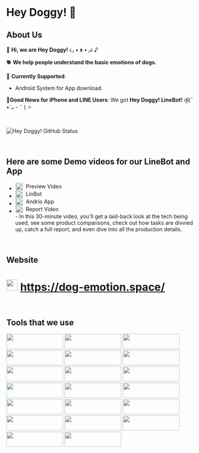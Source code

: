 # Hey Doggy! 🐾
## About Us

🐶 **Hi, we are Hey Doggy!** ૮₍ • ᴥ • ₎ა ♪

🐕 **We help people understand the basic emotions of dogs.**

🦴 **Currently Supported**:
   - Android System for App download.

🐩**Good News for iPhone and LINE Users**:
We got **Hey Doggy! LineBot!** ദ്ദി(˵ •̀ ᴗ - ˵ ) ✧

</br>

![Hey Doggy! GitHub Status](https://github-readme-stats.vercel.app/api?username=YourGitHubUsername&show_icons=true&theme=tokyonight&custom_title=Hey%20Doggy!%20GitHub%20Status)



</br>


## Here are some Demo videos for our LineBot and App
- <a href="https://www.youtube.com/watch?v=1w2M-5WNSK8" target="_blank" style="display: flex; align-items: center; text-decoration: none;">
    <img src="https://upload.wikimedia.org/wikipedia/commons/thumb/4/42/YouTube_icon_%282013-2017%29.png/480px-YouTube_icon_%282013-2017%29.png" alt="YouTube Logo" width="20" height="20" style="margin-right: 8px;">
    Preview Video 
  </a>

- <a href="https://www.youtube.com/watch?v=T5kKySmiGqU" target="_blank" style="display: flex; align-items: center; text-decoration: none;">
    <img src="https://upload.wikimedia.org/wikipedia/commons/thumb/4/42/YouTube_icon_%282013-2017%29.png/480px-YouTube_icon_%282013-2017%29.png" alt="YouTube Logo" width="20" height="20" style="margin-right: 8px;">
    LinBot
  </a>

- <a href="https://www.youtube.com/watch?v=FmdBq1JazY8" target="_blank" style="display: flex; align-items: center; text-decoration: none;">
    <img src="https://upload.wikimedia.org/wikipedia/commons/thumb/4/42/YouTube_icon_%282013-2017%29.png/480px-YouTube_icon_%282013-2017%29.png" alt="YouTube Logo" width="20" height="20" style="margin-right: 8px;">
    Andrio App
  </a>
- <a href="https://youtu.be/BzRAyhTb7mE" target="_blank" style="display: flex; align-items: center; text-decoration: none;">
    <img src="https://upload.wikimedia.org/wikipedia/commons/thumb/4/42/YouTube_icon_%282013-2017%29.png/480px-YouTube_icon_%282013-2017%29.png" alt="YouTube Logo" width="20" height="20" style="margin-right: 8px;">
    Report Video 
  </a>
   - In this 30-minute video, you'll get a laid-back look at the tech being used, see some product comparisons, check out how tasks are divvied up, catch a full report, and even dive into all the production details.


</br>

## Website
<h1>
  <span>
    <img src="https://img.shields.io/badge/-%E2%9E%A1-blue?style=flat-square" width="30" height="30"/>
    <a href="https://dog-emotion.space/">https://dog-emotion.space/</a>
  </span>




</br>
</br>


## Tools that we use

<span>
<img src="https://img.shields.io/badge/-Python-3776AB?style=flat-square&logo=python&logoColor=white" width="150" height="40"/>
<img src="https://img.shields.io/badge/-PostgreSQL-336791?style=flat-square&logo=postgresql&logoColor=white" width="150" height="40"/>
<img src="https://img.shields.io/badge/-CloudSQL-4285F4?style=flat-square&logo=google-cloud&logoColor=white" width="150" height="40"/>
<img src="https://img.shields.io/badge/-Docker-2496ED?style=flat-square&logo=docker&logoColor=white" width="150" height="40"/>
<img src="https://img.shields.io/badge/-Google%20Cloud-4285F4?style=flat-square&logo=google-cloud&logoColor=white" width="150" height="40"/>
<img src="https://img.shields.io/badge/-GitHub-181717?style=flat-square&logo=github&logoColor=white" width="150" height="40"/>
<img src="https://img.shields.io/badge/-Postman-FF6C37?style=flat-square&logo=postman&logoColor=white" width="150" height="40"/>
<img src="https://img.shields.io/badge/-n8n-04CCFF?style=flat-square&logo=n8n&logoColor=white" width="150" height="40"/>
<img src="https://img.shields.io/badge/-YOLO-00FFFF?style=flat-square&logo=opencv&logoColor=white" width="150" height="40"/>
<img src="https://img.shields.io/badge/-TensorFlow-FF6F00?style=flat-square&logo=tensorflow&logoColor=white" width="150" height="40"/>
<img src="https://img.shields.io/badge/-PyTorch-EE4C2C?style=flat-square&logo=pytorch&logoColor=white" width="150" height="40"/>
<img src="https://img.shields.io/badge/-CUDA-76B900?style=flat-square&logo=nvidia&logoColor=white" width="150" height="40"/>
<img src="https://img.shields.io/badge/-LLM-FFCC00?style=flat-square&logo=openai&logoColor=white" width="150" height="40"/>
<img src="https://img.shields.io/badge/-RAG-0066CC?style=flat-square&logo=databricks&logoColor=white" width="150" height="40"/>
<img src="https://img.shields.io/badge/-HTML-E34F26?style=flat-square&logo=html5&logoColor=white" width="150" height="40"/>
<img src="https://img.shields.io/badge/-CSS-1572B6?style=flat-square&logo=css3&logoColor=white" width="150" height="40"/>
<img src="https://img.shields.io/badge/-Figma-F24E1E?style=flat-square&logo=figma&logoColor=white" width="150" height="40"/>
<img src="https://img.shields.io/badge/-Canva-00C4CC?style=flat-square&logo=canva&logoColor=white" width="150" height="40"/>
<img src="https://img.shields.io/badge/-App%20Inventor-FFA500?style=flat-square&logo=app-inventor&logoColor=white" width="150" height="40"/>
<img src="https://img.shields.io/badge/-Hugging%20Face-FFD700?style=flat-square&logo=huggingface&logoColor=white" width="150" height="40"/>
</span>











